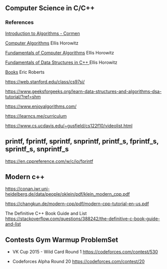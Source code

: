 ## Computer Science in C/C++

### References

[Introduction to Algorithms - Cormen](https://www.amazon.com/Introduction-Algorithms-Thomas-H-Cormen/dp/0262033844/)

[Computer Algorithms](https://www.amazon.com/Ellis-Horowitz/dp/0929306414?ref_=ast_author_dp) Ellis Horowitz

[Fundamentals of Computer Algorithms](https://www.amazon.com/dp/B01FGIRFCG?ref_=ast_author_dp) Ellis Horowitz

[Fundamentals of Data Structures in C++ ](https://www.amazon.com/dp/B01FIZZFU6?ref_=ast_author_dp) Ellis Horowitz

[Books](https://cs.stanford.edu/people/eroberts/books/index.html) Eric Roberts

https://web.stanford.edu/class/cs97si/

https://www.geeksforgeeks.org/learn-data-structures-and-algorithms-dsa-tutorial/?ref=shm

https://www.enjoyalgorithms.com/

https://learncs.me/curriculum

https://www.cs.ucdavis.edu/~gusfield/cs122f10/videolist.html


## printf, fprintf, sprintf, snprintf, printf_s, fprintf_s, sprintf_s, snprintf_s

https://en.cppreference.com/w/c/io/fprintf

## Modern c++ 

https://conan.iwr.uni-heidelberg.de/data/people/oklein/pdf/klein_modern_cpp.pdf

https://changkun.de/modern-cpp/pdf/modern-cpp-tutorial-en-us.pdf

The Definitive C++ Book Guide and List https://stackoverflow.com/questions/388242/the-definitive-c-book-guide-and-list

## Contests Gym Warmup ProblemSet

* VK Cup 2015 - Wild Card Round 1 https://codeforces.com/contest/530

* Codeforces Alpha Round 20 https://codeforces.com/contest/20
